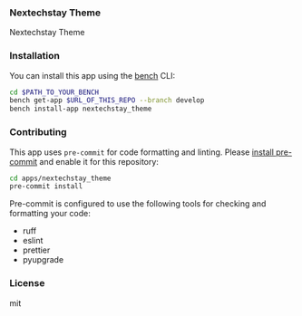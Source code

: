 ### Nextechstay Theme

Nextechstay Theme

### Installation

You can install this app using the [bench](https://github.com/frappe/bench) CLI:

```bash
cd $PATH_TO_YOUR_BENCH
bench get-app $URL_OF_THIS_REPO --branch develop
bench install-app nextechstay_theme
```

### Contributing

This app uses `pre-commit` for code formatting and linting. Please [install pre-commit](https://pre-commit.com/#installation) and enable it for this repository:

```bash
cd apps/nextechstay_theme
pre-commit install
```

Pre-commit is configured to use the following tools for checking and formatting your code:

- ruff
- eslint
- prettier
- pyupgrade

### License

mit
